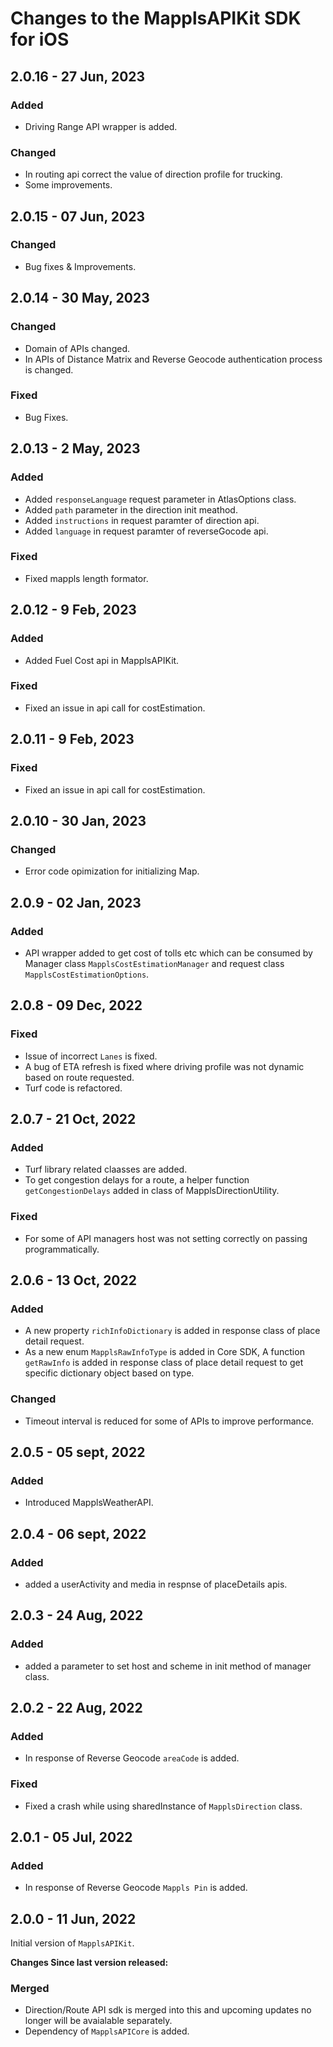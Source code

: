 # Changes to the MapplsAPIKit SDK for iOS

## 2.0.16 - 27 Jun, 2023

### Added
- Driving Range API wrapper is added.

### Changed
- In routing api correct the value of direction profile for trucking.
- Some improvements.

## 2.0.15 - 07 Jun, 2023

### Changed
- Bug fixes & Improvements.

## 2.0.14 - 30 May, 2023

### Changed
- Domain of APIs changed.
- In APIs of Distance Matrix and Reverse Geocode authentication process is changed.

### Fixed
- Bug Fixes.

## 2.0.13 - 2 May, 2023

### Added
- Added `responseLanguage` request parameter in AtlasOptions class.
- Added `path` parameter in the direction init meathod.
- Added `instructions` in request paramter of direction api.
- Added `language` in request paramter of reverseGocode api.

### Fixed
- Fixed mappls length formator.

## 2.0.12 - 9 Feb, 2023

### Added
- Added Fuel Cost api in MapplsAPIKit.

### Fixed
- Fixed an issue in api call for costEstimation.

## 2.0.11 - 9 Feb, 2023

### Fixed
- Fixed an issue in api call for costEstimation.

## 2.0.10 - 30 Jan, 2023

### Changed
- Error code opimization for initializing Map.

## 2.0.9 - 02 Jan, 2023

### Added
- API wrapper added to get cost of tolls etc which can be consumed by Manager class `MapplsCostEstimationManager` and request class `MapplsCostEstimationOptions`.

## 2.0.8 - 09 Dec, 2022

### Fixed
- Issue of incorrect `Lanes` is fixed.
- A bug of ETA refresh is fixed where driving profile was not dynamic based on route requested.
- Turf code is refactored.

## 2.0.7 - 21 Oct, 2022

### Added
- Turf library related claasses are added.
- To get congestion delays for a route, a helper function `getCongestionDelays` added in class of MapplsDirectionUtility.

### Fixed
- For some of API managers host was not setting correctly on passing programmatically.

## 2.0.6 - 13 Oct, 2022

### Added
- A new property `richInfoDictionary` is added in response class of place detail request.
- As a new enum `MapplsRawInfoType` is added in Core SDK, A function `getRawInfo` is added in response class of place detail request to get specific dictionary object based on type.

### Changed
- Timeout interval is reduced for some of APIs to improve performance.

## 2.0.5 - 05 sept, 2022

### Added

- Introduced MapplsWeatherAPI. 


## 2.0.4 - 06 sept, 2022

### Added

- added a userActivity and media in respnse of placeDetails apis.

## 2.0.3 - 24 Aug, 2022

### Added

- added a parameter to set host and scheme in init method of manager class.

## 2.0.2 - 22 Aug, 2022

### Added

- In response of Reverse Geocode `areaCode` is added.

### Fixed

- Fixed a crash while using sharedInstance of `MapplsDirection` class.

## 2.0.1 - 05 Jul, 2022

### Added

- In response of Reverse Geocode `Mappls Pin` is added.

## 2.0.0 - 11 Jun, 2022

Initial version of `MapplsAPIKit`.

**Changes Since last version released:**

### Merged

- Direction/Route API sdk is merged into this and upcoming updates no longer will be avaialable separately.
- Dependency of `MapplsAPICore` is added.